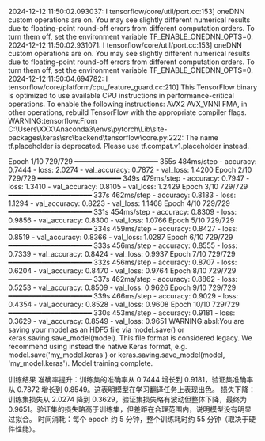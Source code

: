 [//]: # (执行结果如下)
2024-12-12 11:50:02.093037: I tensorflow/core/util/port.cc:153] oneDNN custom operations are on. You may see slightly different numerical results due to floating-point round-off errors from different computation orders. To turn them off, set the environment variable TF_ENABLE_ONEDNN_OPTS=0.
2024-12-12 11:50:02.931071: I tensorflow/core/util/port.cc:153] oneDNN custom operations are on. You may see slightly different numerical results due to floating-point round-off errors from different computation orders. To turn them off, set the environment variable TF_ENABLE_ONEDNN_OPTS=0.
2024-12-12 11:50:04.694782: I tensorflow/core/platform/cpu_feature_guard.cc:210] This TensorFlow binary is optimized to use available CPU instructions in performance-critical operations.
To enable the following instructions: AVX2 AVX_VNNI FMA, in other operations, rebuild TensorFlow with the appropriate compiler flags.
WARNING:tensorflow:From C:\Users\XXX\Anaconda3\envs\pytorch\Lib\site-packages\keras\src\backend\tensorflow\core.py:222: The name tf.placeholder is deprecated. Please use tf.compat.v1.placeholder instead.

Epoch 1/10
729/729 ━━━━━━━━━━━━━━━━━━━━ 355s 484ms/step - accuracy: 0.7444 - loss: 2.0274 - val_accuracy: 0.7872 - val_loss: 1.4200
Epoch 2/10
729/729 ━━━━━━━━━━━━━━━━━━━━ 349s 479ms/step - accuracy: 0.7947 - loss: 1.3410 - val_accuracy: 0.8105 - val_loss: 1.2429
Epoch 3/10
729/729 ━━━━━━━━━━━━━━━━━━━━ 337s 462ms/step - accuracy: 0.8183 - loss: 1.1294 - val_accuracy: 0.8223 - val_loss: 1.1468
Epoch 4/10
729/729 ━━━━━━━━━━━━━━━━━━━━ 331s 454ms/step - accuracy: 0.8309 - loss: 0.9856 - val_accuracy: 0.8300 - val_loss: 1.0766
Epoch 5/10
729/729 ━━━━━━━━━━━━━━━━━━━━ 334s 459ms/step - accuracy: 0.8427 - loss: 0.8519 - val_accuracy: 0.8366 - val_loss: 1.0287
Epoch 6/10
729/729 ━━━━━━━━━━━━━━━━━━━━ 333s 456ms/step - accuracy: 0.8555 - loss: 0.7339 - val_accuracy: 0.8424 - val_loss: 0.9937
Epoch 7/10
729/729 ━━━━━━━━━━━━━━━━━━━━ 332s 456ms/step - accuracy: 0.8707 - loss: 0.6204 - val_accuracy: 0.8470 - val_loss: 0.9764
Epoch 8/10
729/729 ━━━━━━━━━━━━━━━━━━━━ 337s 462ms/step - accuracy: 0.8862 - loss: 0.5253 - val_accuracy: 0.8509 - val_loss: 0.9626
Epoch 9/10
729/729 ━━━━━━━━━━━━━━━━━━━━ 339s 466ms/step - accuracy: 0.9029 - loss: 0.4354 - val_accuracy: 0.8528 - val_loss: 0.9608
Epoch 10/10
729/729 ━━━━━━━━━━━━━━━━━━━━ 330s 453ms/step - accuracy: 0.9181 - loss: 0.3629 - val_accuracy: 0.8549 - val_loss: 0.9651
WARNING:absl:You are saving your model as an HDF5 file via model.save() or keras.saving.save_model(model). This file format is considered legacy. We recommend using instead the native Keras format, e.g. model.save('my_model.keras') or keras.saving.save_model(model, 'my_model.keras'). 
Model training complete.

训练结果
准确率提升：训练集的准确率从 0.7444 增长到 0.9181，验证集准确率从 0.7872 增长到 0.8549。这表明模型在学习翻译任务上表现出色。
损失下降：训练集损失从 2.0274 降到 0.3629，验证集损失略有波动但整体下降，最终为 0.9651。验证集的损失略高于训练集，但差距在合理范围内，说明模型没有明显过拟合。
时间消耗：每个 epoch 约 5 分钟，整个训练耗时约 55 分钟（取决于硬件性能）。